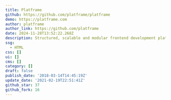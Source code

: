 ```yaml
---
title: Platframe
github: https://github.com/platframe/platframe
demo: https://platframe.com
author: platframe
author_link: https://github.com/platframe
date: 2024-11-28T13:52:22.268Z
description: Structured, scalable and modular frontend development platform.
ssg:
  - HTML
css: []
ui: []
cms: []
category: []
draft: false
publish_date: '2018-03-14T14:45:19Z'
update_date: '2021-02-19T22:51:41Z'
github_star: 37
github_fork: 16
---
```

